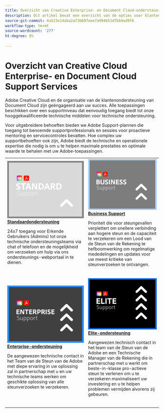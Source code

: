 ```yaml
---
title: Overzicht van Creative Enterprise- en Document Cloud-ondersteuningsservices
description: Dit artikel bevat een overzicht van de opties voor klantenondersteuning voor Adobe Creative Cloud en Document Cloud. Deze opties zijn onder andere Standard, Business, Enterprise en Elite.
source-git-commit: 4a523e14aba2af3b697eee7a994b51d7bb9ad9f6
workflow-type: tm+mt
source-wordcount: '277'
ht-degree: 0%

---
```


# Overzicht van Creative Cloud Enterprise- en Document Cloud Support Services

Adobe Creative Cloud en de organisatie van de klantenondersteuning van Document Cloud zijn geëngageerd aan uw succes. Alle toepassingen beschikken over een supportniveau dat eenvoudig toegang biedt tot onze hooggekwalificeerde technische middelen voor technische ondersteuning.

Voor uitgebreidere behoeften bieden we Adobe Support-plannen die toegang tot benoemde supportprofessionals en sessies voor proactieve mentoring en servicecontroles bevatten. Hoe complex uw supportbehoeften ook zijn, Adobe biedt de technische en operationele expertise die nodig is om u te helpen maximale prestaties en optimale waarde te behalen met uw Adobe-toepassingen.

<table style="table-layout:fixed">
<tr>
  <td>
    <a href="assets/DMeStandardSupportDatasheet_2022.pdf">
    <img alt="Standaard" src="assets/STANDARDSupportThumbnailCC.png"/>
    </a>
    <div>
    <a href="assets/DMeStandardSupportDatasheet_2022.pdf"><strong>Standaardondersteuning</strong></a> 
    </div>
    <p>24x7 toegang voor Erkende Gebruikers (Admins) tot onze technische ondersteuningsteams via chat of telefoon en de mogelijkheid om verzoeken om hulp via ons ondersteunings-webportaal in te dienen. </p>
    <br>
  </td>
  <td>
    <a href="assets/DMeBusinessSupportDatasheet_2022.pdf">
      <img alt="Zakelijk" src="assets/BusinessSupportThumbnailCC.png">
    </a>
    <div>
    <a href="assets/DMeBusinessSupportDatasheet_2022.pdf"><strong>Business Support</strong></a>
    </div>
    <p>Prioriteit die voor steungevallen verplettert om snellere verbinding aan hogere steun en de capaciteit te verzekeren om een Lood van de Steun van de Rekening te hefboomwerking om regelmatige mededelingen en updates voor uw meest kritieke van steunverzoeken te ontvangen.</p>
    <br>
  </td>
</tr>
<tr>
  <td>
    <a href="assets/DMeEnterpriseSupportDatasheet_2022.pdf">
    <img alt="Enterprise" src="assets/EnterpriseSupportThumbnailxx.png"/>
    </a>
    <div>
    <a href="assets/DMeEnterpriseSupportDatasheet_2022.pdf"><strong>Enterprise-ondersteuning</strong></a>
    </div>
    <p>De aangewezen technische contact in het Team van de Steun van de Adobe met diepe ervaring in uw oplossing zal in partnerschap met u en uw technische teams werken om geschikte oplossing van alle steunverzoeken te verzekeren.</p>
    <br>
  </td>
  <td>
    <a href="assets/DMeEliteSupportDatasheet_2022.pdf">
      <img alt="Elite" src="assets/EliteSupportThumbnailcc.png">
    </a>
    <div>
    <a href="assets/DMeEliteSupportDatasheet_2022.pdf"><strong>Elite-ondersteuning</strong></a>
    </div>
    <p>Aangewezen technisch contact in het team van de Steun van de Adobe en een Technische Manager van de Rekening die in partnerschap met u werkt om beste-in-klasse pro-actieve steun te verlenen om u te verzekeren maximaliseert uw investering en u te helpen problemen vermijden alvorens zij gebeuren.</p>
    <br>
  </td>
</tr>
</table>
